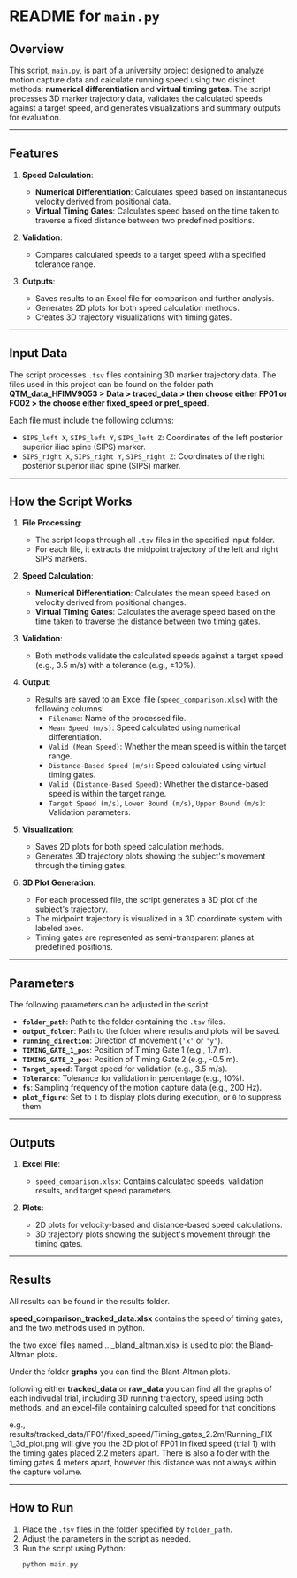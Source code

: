 # README for `main.py`

## Overview

This script, `main.py`, is part of a university project designed to analyze motion capture data and calculate running speed using two distinct methods: **numerical differentiation** and **virtual timing gates**. The script processes 3D marker trajectory data, validates the calculated speeds against a target speed, and generates visualizations and summary outputs for evaluation.

---

## Features

1. **Speed Calculation**:
   - **Numerical Differentiation**: Calculates speed based on instantaneous velocity derived from positional data.
   - **Virtual Timing Gates**: Calculates speed based on the time taken to traverse a fixed distance between two predefined positions.

2. **Validation**:
   - Compares calculated speeds to a target speed with a specified tolerance range.

3. **Outputs**:
   - Saves results to an Excel file for comparison and further analysis.
   - Generates 2D plots for both speed calculation methods.
   - Creates 3D trajectory visualizations with timing gates.

---

## Input Data

The script processes `.tsv` files containing 3D marker trajectory data. The files used in this project can be found on the folder path **QTM_data_HFIMV9053 > Data > traced_data > then choose either FP01 or FO02 > the choose either fixed_speed or pref_speed**. 

Each file must include the following columns:
- `SIPS_left X`, `SIPS_left Y`, `SIPS_left Z`: Coordinates of the left posterior superior iliac spine (SIPS) marker.
- `SIPS_right X`, `SIPS_right Y`, `SIPS_right Z`: Coordinates of the right posterior superior iliac spine (SIPS) marker.

---

## How the Script Works

1. **File Processing**:
   - The script loops through all `.tsv` files in the specified input folder.
   - For each file, it extracts the midpoint trajectory of the left and right SIPS markers.

2. **Speed Calculation**:
   - **Numerical Differentiation**: Calculates the mean speed based on velocity derived from positional changes.
   - **Virtual Timing Gates**: Calculates the average speed based on the time taken to traverse the distance between two timing gates.

3. **Validation**:
   - Both methods validate the calculated speeds against a target speed (e.g., 3.5 m/s) with a tolerance (e.g., ±10%).

4. **Output**:
   - Results are saved to an Excel file (`speed_comparison.xlsx`) with the following columns:
     - `Filename`: Name of the processed file.
     - `Mean Speed (m/s)`: Speed calculated using numerical differentiation.
     - `Valid (Mean Speed)`: Whether the mean speed is within the target range.
     - `Distance-Based Speed (m/s)`: Speed calculated using virtual timing gates.
     - `Valid (Distance-Based Speed)`: Whether the distance-based speed is within the target range.
     - `Target Speed (m/s)`, `Lower Bound (m/s)`, `Upper Bound (m/s)`: Validation parameters.

5. **Visualization**:
   - Saves 2D plots for both speed calculation methods.
   - Generates 3D trajectory plots showing the subject's movement through the timing gates.

6. **3D Plot Generation**:
   - For each processed file, the script generates a 3D plot of the subject's trajectory.
   - The midpoint trajectory is visualized in a 3D coordinate system with labeled axes.
   - Timing gates are represented as semi-transparent planes at predefined positions.

---

## Parameters

The following parameters can be adjusted in the script:

- **`folder_path`**: Path to the folder containing the `.tsv` files.
- **`output_folder`**: Path to the folder where results and plots will be saved.
- **`running_direction`**: Direction of movement (`'x'` or `'y'`).
- **`TIMING_GATE_1_pos`**: Position of Timing Gate 1 (e.g., 1.7 m).
- **`TIMING_GATE_2_pos`**: Position of Timing Gate 2 (e.g., -0.5 m).
- **`Target_speed`**: Target speed for validation (e.g., 3.5 m/s).
- **`Tolerance`**: Tolerance for validation in percentage (e.g., 10%).
- **`fs`**: Sampling frequency of the motion capture data (e.g., 200 Hz).
- **`plot_figure`**: Set to `1` to display plots during execution, or `0` to suppress them.

---

## Outputs

1. **Excel File**:
   - `speed_comparison.xlsx`: Contains calculated speeds, validation results, and target speed parameters.

2. **Plots**:
   - 2D plots for velocity-based and distance-based speed calculations.
   - 3D trajectory plots showing the subject's movement through the timing gates.

---

## Results 

All results can be found in the results folder. 

**speed_comparison_tracked_data.xlsx** contains the speed of timing gates, and the two methods used in python.

the two excel files named ..._bland_altman.xlsx is used to plot the Bland-Altman plots. 

Under the folder **graphs** you can find the Blant-Altman plots. 

following either **tracked_data** or **raw_data** you can find all the graphs of each indivudal trial, including 3D running trajectory, speed using both methods, and an excel-file containing calculted speed for that conditions

e.g., results/tracked_data/FP01/fixed_speed/Timing_gates_2.2m/Running_FIX 1_3d_plot.png will give you the 3D plot of FP01 in fixed speed (trial 1) with the timing gates placed 2.2 meters apart. There is also a folder with the timing gates 4 meters apart, however this distance was not always within the capture volume.  

---

## How to Run

1. Place the `.tsv` files in the folder specified by `folder_path`.
2. Adjust the parameters in the script as needed.
3. Run the script using Python:
   ```bash
   python main.py
